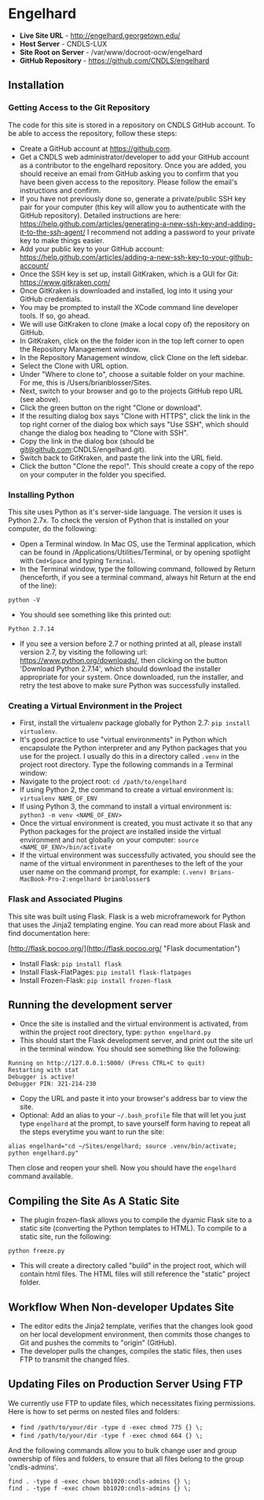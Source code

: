 # Engelhard

* **Live Site URL** - http://engelhard.georgetown.edu/
* **Host Server** - CNDLS-LUX
* **Site Root on Server** - /var/www/docroot-ocw/engelhard
* **GitHub Repository** - https://github.com/CNDLS/engelhard


## Installation

### Getting Access to the Git Repository
The code for this site is stored in a repository on CNDLS GitHub account. To be able to access the repository, follow these steps:
* Create a GitHub account at https://github.com.
* Get a CNDLS web administrator/developer to add your GitHub account as a contributor to the engelhard repository. Once you are added, you should receive an email from GitHub asking you to confirm that you have been given access to the repository. Please follow the email's instructions and confirm.
* If you have not previously done so, generate a private/public SSH key pair for your computer (this key will allow you to authenticate with the GitHub repository). Detailed instructions are here: https://help.github.com/articles/generating-a-new-ssh-key-and-adding-it-to-the-ssh-agent/
I recommend not adding a password to your private key to make things easier.
* Add your public key to your GitHub account: https://help.github.com/articles/adding-a-new-ssh-key-to-your-github-account/
* Once the SSH key is set up, install GitKraken, which is a GUI for Git: https://www.gitkraken.com/
* Once GitKraken is downloaded and installed, log into it using your GitHub credentials.
* You may be prompted to install the XCode command line developer tools. If so, go ahead.
* We will use GitKraken to clone (make a local copy of) the repository on GitHub.
* In GitKraken, click on the the folder icon in the top left corner to open the Repository Management window.
* In the Repository Management window, click Clone on the left sidebar.
* Select the Clone with URL option.
* Under "Where to clone to", choose a suitable folder on your machine. For me, this is /Users/brianblosser/Sites.
* Next, switch to your browser and go to the projects GitHub repo URL (see above).
* Click the green button on the right "Clone or download".
* If the resulting dialog box says "Clone with HTTPS", click the link in the top right corner of the dialog box which says "Use SSH", which should change the dialog box heading to "Clone with SSH".
* Copy the link in the dialog box (should be git@github.com:CNDLS/engelhard.git).
* Switch back to GitKraken, and paste the link into the URL field.
* Click the button "Clone the repo!". This should create a copy of the repo on your computer in the folder you specified.

### Installing Python
This site uses Python as it's server-side language. The version it uses is Python 2.7x.
To check the version of Python that is installed on your computer, do the following:
* Open a Terminal window. In Mac OS, use the Terminal application, which can be found in /Applications/Utilities/Terminal, or by opening spotlight with `Cmd+Space` and typing `Terminal`.
* In the Terminal window, type the following command, followed by Return (henceforth, if you see a terminal command, always hit Return at the end of the line):
```
python -V
```
* You should see something like this printed out:
```
Python 2.7.14
```
* If you see a version before 2.7 or nothing printed at all, please install version 2.7, by visiting the following url: https://www.python.org/downloads/, then clicking on the button 'Download Python 2.7.14', which should download the installer appropriate for your system. Once downloaded, run the installer, and retry the test above to make sure Python was successfully installed.

### Creating a Virtual Environment in the Project
* First, install the virtualenv package globally for Python 2.7: `pip install virtualenv`.
* It's good practice to use "virtual environments" in Python which encapsulate the Python interpreter and any Python packages that you use for the project. I usually do this in a directory called `.venv` in the project root directory. Type the following commands in a Terminal window:
* Navigate to the project root: `cd /path/to/engelhard`
* If using Python 2, the command to create a virtual environment is: `virtualenv NAME_OF_ENV`
* If using Python 3, the command to install a virtual environment is: `python3 -m venv <NAME_OF_ENV>`
* Once the virtual environment is created, you must activate it so that any Python packages for the project are installed inside the virtual environment and not globally on your computer: `source <NAME_OF_ENV>/bin/activate`
* If the virtual environment was successfully activated, you should see the name of the virtual environment in parentheses to the left of the your user name on the command prompt, for example: `(.venv) Brians-MacBook-Pro-2:engelhard brianblosser$`


### Flask and Associated Plugins

This site was built using Flask. Flask is a web microframework for Python that uses the Jinja2 templating engine. You can read more about Flask and find documentation here:

[http://flask.pocoo.org/](http://flask.pocoo.org/ "Flask documentation")

* Install Flask: ``pip install flask``
* Install Flask-FlatPages: ``pip install flask-flatpages``
* Install Frozen-Flask: ``pip install frozen-flask``


## Running the development server
* Once the site is installed and the virtual environment is activated, from within the project root directory, type: `python engelhard.py`
* This should start the Flask development server, and print out the site url in the terminal window. You should see something like the following:
```
Running on http://127.0.0.1:5000/ (Press CTRL+C to quit)
Restarting with stat
Debugger is active!
Debugger PIN: 321-214-230
```
* Copy the URL and paste it into your browser's address bar to view the site.
* Optional: Add an alias to your `~/.bash_profile` file that will let you just type `engelhard` at the prompt, to save yourself form having to repeat all the steps everytime you want to run the site:
```
alias engelhard="cd ~/Sites/engelhard; source .venv/bin/activate; python engelhard.py"
``` 
Then close and reopen your shell. Now you should have the `engelhard` command available.


## Compiling the Site As A Static Site
* The plugin frozen-flask allows you to compile the dyamic Flask site to a static site (converting the Python templates to HTML). To compile to a static site, run the following:
```
python freeze.py
```
* This will create a directory called "build" in the project root, which will contain html files. The HTML files will still reference the "static" project folder.

## Workflow When Non-developer Updates Site
* The editor edits the Jinja2 template, verifies that the changes look good on her local development environment, then commits those changes to Git and pushes the commits to "origin" (GitHub).
* The developer pulls the changes, compiles the static files, then uses FTP to transmit the changed files.
  
## Updating Files on Production Server Using FTP
We currently use FTP to update files, which necessitates fixing permissions. Here is how to set perms on nested files and folders:
* `find /path/to/your/dir -type d -exec chmod 775 {} \;`
* `find /path/to/your/dir -type f -exec chmod 664 {} \;`

And the following commands allow you to bulk change user and group ownership of files and folders, to ensure that all files belong to the group 'cndls-admins'.
```
find . -type d -exec chown bb1020:cndls-admins {} \;
find . -type f -exec chown bb1020:cndls-admins {} \;
```
